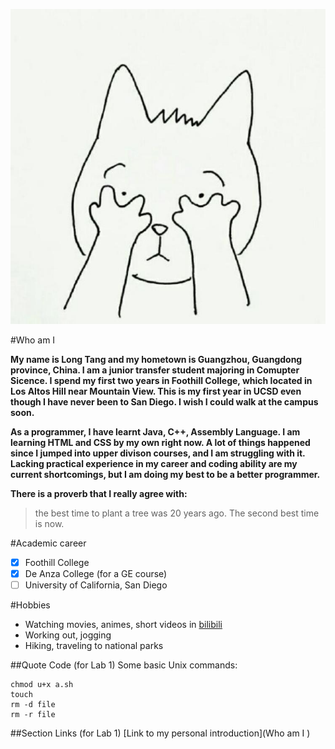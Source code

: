 ![Personal picture](./photo.jpg)

#Who am I

**My name is Long Tang and my hometown is Guangzhou, Guangdong province, China. I am a junior transfer student majoring in Comupter Sicence. I spend my first two years in Foothill College, which located in Los Altos Hill near Mountain View. This is my first year in UCSD even though I have never been to San Diego. I wish I could walk at the campus soon.**

**As a programmer, I have learnt Java, C++, Assembly Language. I am learning HTML and CSS by my own right now. A lot of things happened since I jumped into upper divison courses, and I am struggling with it. Lacking practical experience in my career and coding ability are my current shortcomings, but I am doing my best to be a better programmer.**

**There is a proverb that I really agree with:**
> the best time to plant a tree was 20 years ago. The second best time is now.

#Academic career
- [x] Foothill College
- [x] De Anza College (for a GE course)
- [ ] University of California, San Diego

#Hobbies
- Watching movies, animes, short videos in [bilibili](www.bilibili.com)
- Working out, jogging
- Hiking, traveling to national parks


##Quote Code (for Lab 1)
Some basic Unix commands:
```
chmod u+x a.sh
touch 
rm -d file
rm -r file
```

##Section Links (for Lab 1)
[Link to my personal introduction](Who am I )




